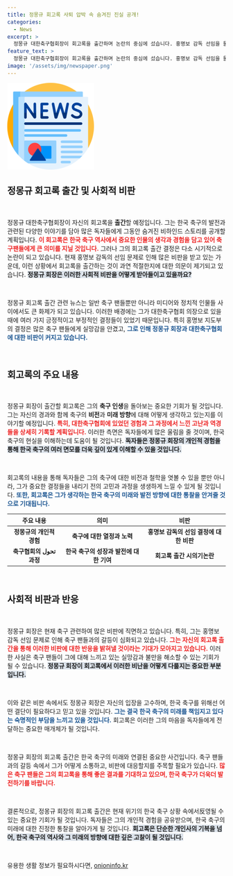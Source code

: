 ```yaml
---
title: 정몽규 회고록 사퇴 압박 속 숨겨진 진실 공개!
categories:
  - News
excerpt: >
  정몽규 대한축구협회장이 회고록을 출간하며 논란의 중심에 섰습니다. 홍명보 감독 선임을 둘러싼 사회적 비판이 뜨거운 지금, 그의 진심과 미래 비전은 과연 무엇일까요? 클릭해 보세요!
feature_text: >
  정몽규 대한축구협회장이 회고록을 출간하며 논란의 중심에 섰습니다. 홍명보 감독 선임을 둘러싼 사회적 비판이 뜨거운 지금, 그의 진심과 미래 비전은 과연 무엇일까요? 클릭해 보세요!
image: '/assets/img/newspaper.png'
---
```


<p><img src="/assets/img/newspaper.png" alt="kimp 속보" /></p>

<h2 data-ke-size="size26">정몽규 회고록 출간 및 사회적 비판</h2>

<p data-ke-size="size16">&nbsp;</p>

<p>정몽규 대한축구협회장이 자신의 회고록을 <strong>출간</strong>할 예정입니다. 그는 한국 축구의 발전과 관련된 다양한 이야기를 담아 많은 독자들에게 그동안 숨겨진 비하인드 스토리를 공개할 계획입니다. <b><span style="color: #ee2323;">이 회고록은 한국 축구 역사에서 중요한 인물의 생각과 경험을 담고 있어 축구팬들에게 큰 의미를 지닐 것입니다.</span></b> 그러나 그의 회고록 출간 결정은 다소 시기적으로 논란이 되고 있습니다. 현재 홍명보 감독의 선임 문제로 인해 많은 비판을 받고 있는 가운데, 이런 상황에서 회고록을 출간하는 것이 과연 적절한지에 대한 의문이 제기되고 있습니다. <b><span style="background-color: #21538527;">정몽규 회장은 이러한 사회적 비판을 어떻게 받아들이고 있을까요?</span></b> </p>

<p data-ke-size="size16">&nbsp;</p>

<p>정몽규 회고록 출간 관련 뉴스는 일반 축구 팬들뿐만 아니라 미디어와 정치적 인물들 사이에서도 큰 화제가 되고 있습니다. 이러한 배경에는 그가 대한축구협회 의장으로 있을 때에 여러 가지 긍정적이고 부정적인 결정들이 있었기 때문입니다. 특히 홍명보 지도부의 결정은 많은 축구 팬들에게 실망감을 안겼고, <b><span style="color: #1a5490;">그로 인해 정몽규 회장과 대한축구협회에 대한 비판이 커지고 있습니다.</span></b> </p>

<p data-ke-size="size16">&nbsp;</p>

<h2 data-ke-size="size26">회고록의 주요 내용</h2>

<p data-ke-size="size16">&nbsp;</p>

<p>정몽규 회장이 출간할 회고록은 그의 <strong>축구 인생</strong>을 돌아보는 중요한 기회가 될 것입니다. 그는 자신의 경과와 함께 축구의 <strong>비전</strong>과 <strong>미래 방향</strong>에 대해 어떻게 생각하고 있는지를 이야기할 예정입니다. <b><span style="color: #ee2323;">특히, 대한축구협회에 있었던 경험과 그 과정에서 느낀 고난과 역경들을 상세히 기록할 계획입니다.</span></b> 이러한 측면은 독자들에게 많은 울림을 줄 것이며, 한국 축구의 현실을 이해하는데 도움이 될 것입니다. <b><span style="background-color: #21538527;">독자들은 정몽규 회장의 개인적 경험을 통해 한국 축구의 여러 면모를 더욱 깊이 있게 이해할 수 있을 것입니다.</span></b></p>

<p data-ke-size="size16">&nbsp;</p>

<p>회고록의 내용을 통해 독자들은 그의 축구에 대한 비전과 철학을 엿볼 수 있을 뿐만 아니라, 그가 중요한 결정들을 내리기 전의 고민과 과정을 생생하게 느낄 수 있게 될 것입니다. <b><span style="color: #1a5490;">또한, 회고록은 그가 생각하는 한국 축구의 미래와 발전 방향에 대한 통찰을 안겨줄 것으로 기대됩니다.</span></b></p>

<table>
  <thead>
    <tr>
      <th style="text-align: center;">주요 내용</th>
      <th style="text-align: center;">의미</th>
      <th style="text-align: center;">비판</th>
    </tr>
  </thead>
  <tbody>
    <tr>
      <td style="text-align: center; height: 17px;"><b>정몽규의 개인적 경험</b></td>
      <td style="text-align: center; height: 17px;"><b>축구에 대한 열정과 노력</b></td>
      <td style="text-align: center; height: 17px;"><b>홍명보 감독의 선임 결정에 대한 비판</b></td>
    </tr>
    <tr>
      <td style="text-align: center; height: 17px;"><b>축구협회의 تحول 과정</b></td>
      <td style="text-align: center; height: 17px;"><b>한국 축구의 성장과 발전에 대한 기여</b></td>
      <td style="text-align: center; height: 17px;"><b>회고록 출간 시의기논란</b></td>
    </tr>
  </tbody>
</table>

<p data-ke-size="size16">&nbsp;</p>

<h2 data-ke-size="size26">사회적 비판과 반응</h2>

<p data-ke-size="size16">&nbsp;</p>

<p>정몽규 회장은 현재 축구 관련하여 많은 비판에 직면하고 있습니다. 특히, 그는 홍명보 감독 선임 문제로 인해 축구 팬들과의 갈등이 심화되고 있습니다. <b><span style="color: #ee2323;">그는 자신의 회고록 출간을 통해 이러한 비판에 대한 반응을 밝혀낼 것이라는 기대가 모아지고 있습니다.</span></b> 이러한 사실은 축구 팬들이 그에 대해 느끼고 있는 실망감과 불만을 해소할 수 있는 기회가 될 수 있습니다. <b><span style="background-color: #21538527;">정몽규 회장이 회고록에서 이러한 비난을 어떻게 다룰지는 중요한 부분입니다.</span></b> </p>

<p data-ke-size="size16">&nbsp;</p>

<p>이와 같은 비판 속에서도 정몽규 회장은 자신의 입장을 고수하며, 한국 축구를 위해선 어떤 결단이 필요하다고 믿고 있을 것입니다. <b><span style="color: #1a5490;">그는 결국 한국 축구의 미래를 책임지고 있다는 숙명적인 부담을 느끼고 있을 것입니다.</span></b> 회고록은 이러한 그의 마음을 독자들에게 전달하는 중요한 매개체가 될 것입니다. </p>

<p data-ke-size="size16">&nbsp;</p>

<p>정몽규 회장의 회고록 출간은 한국 축구의 미래와 연결된 중요한 사건입니다. 축구 팬들과의 갈등 속에서 그가 어떻게 소통하고, 비판에 대응할지를 주목할 필요가 있습니다. <b><span style="color: #ee2323;">많은 축구 팬들은 그의 회고록을 통해 좋은 결과를 기대하고 있으며, 한국 축구가 더욱더 발전하기를 바랍니다.</span></b> </p>

<p data-ke-size="size16">&nbsp;</p> 

<p>결론적으로, 정몽규 회장의 회고록 출간은 현재 위기의 한국 축구 상황 속에서反영될 수 있는 중요한 기회가 될 것입니다. 독자들은 그의 개인적 경험을 공유받으며, 한국 축구의 미래에 대한 진정한 통찰을 알아가게 될 것입니다. <b><span style="background-color: #21538527;">회고록은 단순한 개인사의 기복을 넘어, 한국 축구의 역사와 그 미래의 방향에 대한 깊은 고찰이 될 것입니다.</span></b> </p>

<p data-ke-size="size16">&nbsp;</p>
유용한 생활 정보가 필요하시다면, <a href="https://onioninfo.kr" rel="dofollow">onioninfo.kr</a>


